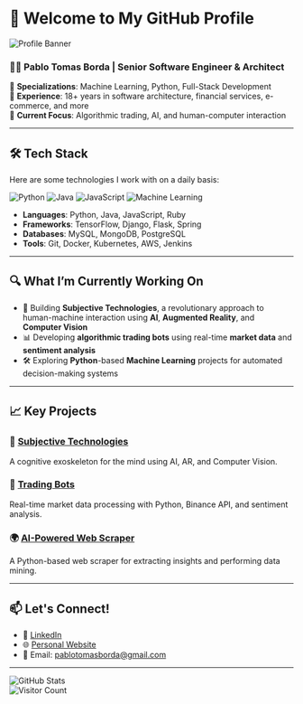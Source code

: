 # 👋 Welcome to My GitHub Profile

![Profile Banner](https://your-image-link.com) <!-- Replace with your banner or personal image -->

### 🧑‍💻 **Pablo Tomas Borda** | Senior Software Engineer & Architect

🔹 **Specializations**: Machine Learning, Python, Full-Stack Development  
🔹 **Experience**: 18+ years in software architecture, financial services, e-commerce, and more  
🔹 **Current Focus**: Algorithmic trading, AI, and human-computer interaction

---

## 🛠️ **Tech Stack**

Here are some technologies I work with on a daily basis:

![Python](https://img.shields.io/badge/-Python-3776AB?style=flat-square&logo=Python&logoColor=white)
![Java](https://img.shields.io/badge/-Java-007396?style=flat-square&logo=java&logoColor=white)
![JavaScript](https://img.shields.io/badge/-JavaScript-F7DF1E?style=flat-square&logo=JavaScript&logoColor=black)
![Machine Learning](https://img.shields.io/badge/-Machine%20Learning-FF6F00?style=flat-square&logo=tensorflow&logoColor=white)

- **Languages**: Python, Java, JavaScript, Ruby
- **Frameworks**: TensorFlow, Django, Flask, Spring
- **Databases**: MySQL, MongoDB, PostgreSQL
- **Tools**: Git, Docker, Kubernetes, AWS, Jenkins

---

## 🔍 **What I’m Currently Working On**
- 🧠 Building **Subjective Technologies**, a revolutionary approach to human-machine interaction using **AI**, **Augmented Reality**, and **Computer Vision**
- 📊 Developing **algorithmic trading bots** using real-time **market data** and **sentiment analysis**
- 🛠️ Exploring **Python**-based **Machine Learning** projects for automated decision-making systems

---

## 📈 **Key Projects**
### 🔗 [Subjective Technologies](https://github.com/your-repo-link)  
A cognitive exoskeleton for the mind using AI, AR, and Computer Vision.

### 🤖 [Trading Bots](https://github.com/your-repo-link)  
Real-time market data processing with Python, Binance API, and sentiment analysis.

### 🌍 [AI-Powered Web Scraper](https://github.com/your-repo-link)  
A Python-based web scraper for extracting insights and performing data mining.

---

## 📫 **Let's Connect!**
- 💼 [LinkedIn](https://www.linkedin.com/in/your-profile)  
- 🌐 [Personal Website](https://your-website.com)  
- 📧 Email: [pablotomasborda@gmail.com](mailto:pablotomasborda@gmail.com)

---

![GitHub Stats](https://github-readme-stats.vercel.app/api?username=your-github-username&show_icons=true&theme=radical)  
![Visitor Count](https://komarev.com/ghpvc/?username=your-github-username&color=blue)
